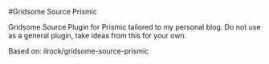 #Gridsome Source Prismic

Gridsome Source Plugin for Prismic tailored to my personal blog.
Do not use as a general plugin, take ideas from this for your own.

Based on: ilrock/gridsome-source-prismic